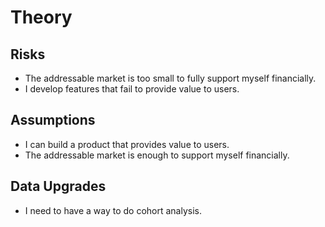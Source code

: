 # Theory

## Risks

- The addressable market is too small to fully support myself financially.
- I develop features that fail to provide value to users.

## Assumptions

- I can build a product that provides value to users.
- The addressable market is enough to support myself financially.

## Data Upgrades

- I need to have a way to do cohort analysis.
